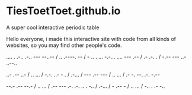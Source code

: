 # TiesToetToet.github.io
A super cool interactive periodic table

Hello everyone, i made this interactive site with code from all kinds of websites, so you may find other people's code.

.... . .-.. .-.. --- --..-- / .. .----. -- / - .. . ... -.-... .... --- .-- / .- .-. . / -.-- --- ..- ..--..

..- .-- ..- / .. ... / -.-. ..- - . / .-... / --- .-- --- / .. ... / .- -. --. .-. -.--

--.- .-- --.- / .. ... / .-- --- .-. .-. .. . -.. / .-... / - .-- - / .. ... / -.. . .- -..
